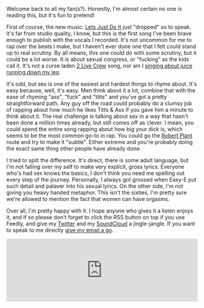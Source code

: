 <!-- 
.. title: Knock'n Boots
.. slug: knockn-boots
.. date: 2014/06/14 11:20:43
.. tags: music, Update, new release,		 
.. link: 
.. description: 
.. type: text
-->

Welcome back to all my fan(s?). Honestly, I'm almost certain no one is reading this, but it's fun to pretend!

First of course, the new music: [Lets Just Do It](https://soundcloud.com/al_hacha/lets-just-do-it) just "dropped" so to speak. It's far from studio quality, I know, but this is the first song I've been brave enough to publish with the vocals I recorded. It's not uncommon for me to rap over the beats I make, but I haven't ever done one that I felt could stand up to real scrutiny. By all means, this one could do with some scrutiny, but it could be a lot worse. It is about sexual congress, or "fucking" as the kids call it. It's not a curse laden [2 Live Crew](https://www.youtube.com/watch?v=u6VTj7LhCtE&feature=kp) song, nor am I [singing about juice running down my leg](http://youtu.be/Zyhu2ysqKGk). 

It's odd, but sex is one of the easiest and hardest things to rhyme about. It's easy because, well, it's easy. Men think about it a lot, combine that with the ease of rhyming "ass", "fuck" and "titts" and you've got a pretty straightforward path. Any guy off the road could probably do a clumsy job of rapping about how much he likes Titts & Ass if you gave him a minute to think about it. The real challenge is talking about sex in a way that hasn't been done a million times already, but still comes off as clever. I mean, you could spend the entire song rapping about how big your dick is, which seems to be the most common go-to in rap. You could go the [Robert Plant](http://www.cracked.com/blog/3-genius-artists-who-created-their-best-works-by-accident_p2/) route and try to make it "subtle". Either extreme and you're probably doing the exact same thing other people have already done. 

I tried to split the difference. It's direct, there is some adult language, but I'm not falling over my self to make very explicit, gross lyrics. Everyone who's had sex knows the basics, I don't think you need me spelling out every step of the journey. Personally, I always got grossed when Easy-E put such detail and palaver into his sexual lyrics. On the other side, I'm not giving you heavy handed metaphor. This isn't the sixties, I'm pretty sure we're allowed to mention the fact that women can have orgasms. 

Over all, I'm pretty happy with it. I hope anyone who gives it a listen enjoys it, and if so please don't forget to click the RSS button on top if you use Feedly, and give my [Twitter](https://twitter.com/al_hacha) and my [SoundCloud](https://soundcloud.com/al_hacha/) a jingle-jangle. If you want to speak to me directly <a href="mailto:icsttemp@gmail.com">give my email a go</a>. 

<iframe width="100%" height="166" scrolling="no" frameborder="no" src="https://w.soundcloud.com/player/?url=https%3A//api.soundcloud.com/tracks/154358434&amp;color=ff5500&amp;auto_play=false&amp;hide_related=false&amp;show_artwork=true&amp;show_comments=true&amp;show_user=true&amp;show_reposts=false"></iframe> 
